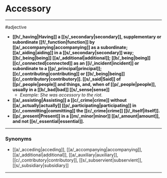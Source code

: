# Accessory
---
#adjective
- **[[h/_having|Having]] a [[s/_secondary|secondary]], supplementary or subordinate [[f/_function|function]] by [[a/_accompanying|accompanying]] as a subordinate; [[a/_aiding|aiding]] in a [[s/_secondary|secondary]] way; [[b/_being|being]] [[a/_additional|additional]]; [[b/_being|being]] [[c/_connected|connected]] as an [[i/_incident|incident]] or subordinate to a [[p/_principal|principal]]; [[c/_contributing|contributing]] or [[b/_being|being]] [[c/_contributory|contributory]]. [[s/_said|Said]] of [[p/_people|people]] and things, and, when of [[p/_people|people]], usually in a [[b/_bad|bad]] [[s/_sense|sense]]**
	- _Example: She was accessory to the riot._
- **[[a/_assisting|Assisting]] a [[c/_crime|crime]] without [[a/_actually|actually]] [[p/_participating|participating]] in [[c/_committing|committing]] the [[c/_crime|crime]] [[i/_itself|itself]].**
- **[[p/_present|Present]] in a [[m/_minor|minor]] [[a/_amount|amount]], and not [[e/_essential|essential]].**
---
### Synonyms
- [[a/_acceding|acceding]], [[a/_accompanying|accompanying]], [[a/_additional|additional]], [[a/_auxiliary|auxiliary]], [[c/_contributory|contributory]], [[s/_subservient|subservient]], [[s/_subsidiary|subsidiary]]
---
